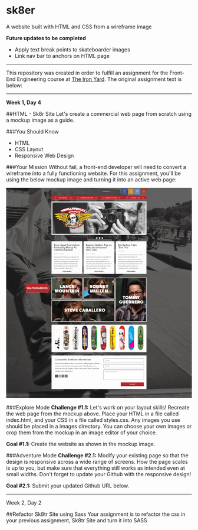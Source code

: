 # sk8er
A website built with HTML and CSS from a wireframe image

**Future updates to be completed**
* Apply text break points to skateboarder images
* Link nav bar to anchors on HTML page

----------------------------------

This repository was created in order to fulfill an assignment for the Front-End Engineering course at [The Iron Yard](https://www.theironyard.com/locations/charleston.html "The Iron Yard"). The original assignment text is below:

----------------------------------

**Week 1, Day 4**

##HTML - Sk8r Site 
Let's create a commercial web page from scratch using a mockup image as a guide.

###You Should Know
* HTML
* CSS Layout
* Responsive Web Design

###Your Mission
Without fail, a front-end developer will need to convert a wireframe into a fully functioning website. For this assignment, you'll be using the below mockup image and turning it into an active web page:

![alt text](https://raw.githubusercontent.com/adlondon/sk8er/master/images/powell_peralta.jpg "Powell Peralta Wireframe")


###Explore Mode
**Challenge #1.1:** Let's work on your layout skills! Recreate the web page from the mockup above. Place your HTML in a file called index.html, and your CSS in a file called styles.css. Any images you use should be placed in a images directory. You can choose your own images or crop them from the mockup in an image editor of your choice. 

**Goal #1.1:** Create the website as shown in the mockup image.

###Adventure Mode
**Challenge #2.1:** Modify your existing page so that the design is responsive across a wide range of screens. How the page scales is up to you, but make sure that everything still works as intended even at small widths. Don't forget to update your Github with the responsive design!

**Goal #2.1:** Submit your updated Github URL below.

----------------------------------

Week 2, Day 2

##Refactor Sk8tr Site using Sass
Your assignment is to refactor the css in your previous assignment, Sk8tr Site and turn it into SASS
